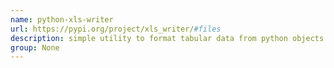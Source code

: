 ```yaml
---
name: python-xls-writer
url: https://pypi.org/project/xls_writer/#files
description: simple utility to format tabular data from python objects. URL : https://pypi.org/project/xls_writer/#files Groups : None
group: None
---
```

